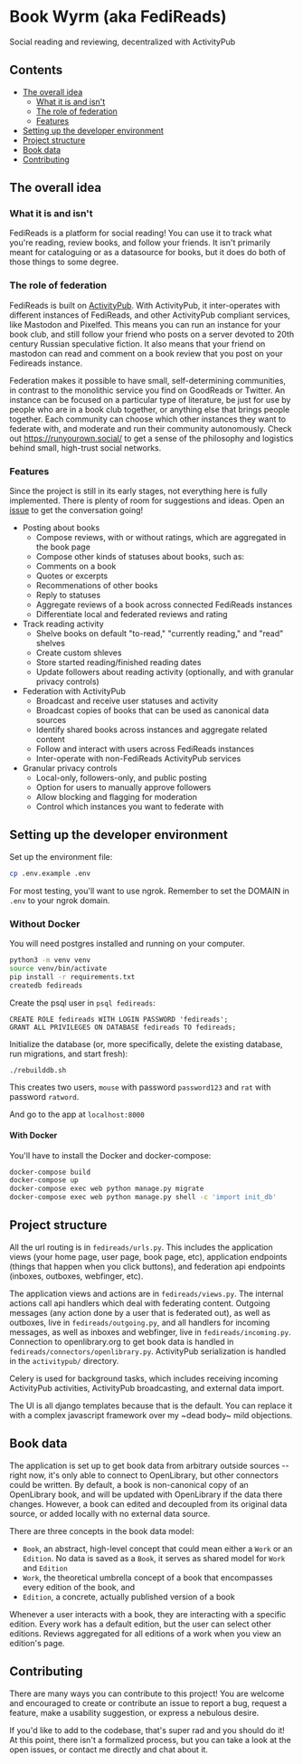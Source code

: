 # Book Wyrm (aka FediReads)

Social reading and reviewing, decentralized with ActivityPub

## Contents
 - [The overall idea](#the-overall-idea)
   - [What it is and isn't](#what-it-is-and-isnt)
   - [The role of federation](#the-role-of-federation)
   - [Features](#features)
 - [Setting up the developer environment](#setting-up-the-developer-environment)
 - [Project structure](#project-structure)
 - [Book data](#book-data)
 - [Contributing](#contributing)

## The overall idea
### What it is and isn't
FediReads is a platform for social reading! You can use it to track what you're reading, review books, and follow your friends. It isn't  primarily meant for cataloguing or as a datasource for books, but it does do both of those things to some degree. 

### The role of federation
FediReads is built on [ActivityPub](http://activitypub.rocks/). With ActivityPub, it inter-operates with different instances of FediReads, and other ActivityPub compliant services, like Mastodon and Pixelfed. This means you can run an instance for your book club, and still follow your friend who posts on a server devoted to 20th century Russian speculative fiction. It also means that your friend on mastodon can read and comment on a book review that you post on your Fedireads instance.

Federation makes it possible to have small, self-determining communities, in contrast to the monolithic service you find on GoodReads or Twitter. An instance can be focused on a particular type of literature, be just for use by people who are in a book club together, or anything else that brings people together. Each community can choose which other instances they want to federate with, and moderate and run their community autonomously. Check out https://runyourown.social/ to get a sense of the philosophy and logistics behind small, high-trust social networks.

### Features
Since the project is still in its early stages, not everything here is fully implemented. There is plenty of room for suggestions and ideas. Open an [issue](https://github.com/mouse-reeve/fedireads/issues) to get the conversation going!
 - Posting about books
    - Compose reviews, with or without ratings, which are aggregated in the book page
    - Compose other kinds of statuses about books, such as:
     - Comments on a book
     - Quotes or excerpts
     - Recommenations of other books
    - Reply to statuses
    - Aggregate reviews of a book across connected FediReads instances
    - Differentiate local and federated reviews and rating
 - Track reading activity
    - Shelve books on default "to-read," "currently reading," and "read" shelves
    - Create custom shleves
    - Store started reading/finished reading dates
    - Update followers about reading activity (optionally, and with granular privacy controls)
 - Federation with ActivityPub
    - Broadcast and receive user statuses and activity
    - Broadcast copies of books that can be used as canonical data sources
    - Identify shared books across instances and aggregate related content
    - Follow and interact with users across FediReads instances
    - Inter-operate with non-FediReads ActivityPub services
 - Granular privacy controls
    - Local-only, followers-only, and public posting
    - Option for users to manually approve followers
    - Allow blocking and flagging for moderation
    - Control which instances you want to federate with

## Setting up the developer environment

Set up the environment file:

``` bash
cp .env.example .env
```

For most testing, you'll want to use ngrok. Remember to set the DOMAIN in `.env` to your ngrok domain.

### Without Docker
You will need postgres installed and running on your computer.

``` bash
python3 -m venv venv
source venv/bin/activate
pip install -r requirements.txt
createdb fedireads
```

Create the psql user in `psql fedireads`:
``` psql
CREATE ROLE fedireads WITH LOGIN PASSWORD 'fedireads';
GRANT ALL PRIVILEGES ON DATABASE fedireads TO fedireads;
```

Initialize the database (or, more specifically, delete the existing database, run migrations, and start fresh):
``` bash
./rebuilddb.sh
```
This creates two users, `mouse` with password `password123` and `rat` with password `ratword`.

And go to the app at `localhost:8000`

#### With Docker
You'll have to install the Docker and docker-compose:

```bash
docker-compose build
docker-compose up
docker-compose exec web python manage.py migrate
docker-compose exec web python manage.py shell -c 'import init_db'
```


## Project structure
All the url routing is in `fedireads/urls.py`. This includes the application views (your home page, user page, book page, etc), application endpoints (things that happen when you click buttons), and federation api endpoints (inboxes, outboxes, webfinger, etc).

The application views and actions are in `fedireads/views.py`. The internal actions call api handlers which deal with federating content. Outgoing messages (any action done by a user that is federated out), as well as outboxes, live in `fedireads/outgoing.py`, and all handlers for incoming messages, as well as inboxes and webfinger, live in `fedireads/incoming.py`. Connection to openlibrary.org to get book data is handled in `fedireads/connectors/openlibrary.py`. ActivityPub serialization is handled in the `activitypub/` directory.

Celery is used for background tasks, which includes receiving incoming ActivityPub activities, ActivityPub broadcasting, and external data import. 

The UI is all django templates because that is the default. You can replace it with a complex javascript framework over my ~dead body~ mild objections.


## Book data
The application is set up to get book data from arbitrary outside sources -- right now, it's only able to connect to OpenLibrary, but other connectors could be written. By default, a book is non-canonical copy of an OpenLibrary book, and will be updated with OpenLibrary if the data there changes. However, a book can edited and decoupled from its original data source, or added locally with no external data source.

There are three concepts in the book data model:
 - `Book`, an abstract, high-level concept that could mean either a `Work` or an `Edition`. No data is saved as a `Book`, it serves as shared model for `Work` and `Edition`
 - `Work`, the theoretical umbrella concept of a book that encompasses every edition of the book, and
 - `Edition`, a concrete, actually published version of a book
 
Whenever a user interacts with a book, they are interacting with a specific edition. Every work has a default edition, but the user can select other editions. Reviews aggregated for all editions of a work when you view an edition's page.


## Contributing
There are many ways you can contribute to this project! You are welcome and encouraged to create or contribute an issue to report a bug, request a feature, make a usability suggestion, or express a nebulous desire.

If you'd like to add to the codebase, that's super rad and you should do it! At this point, there isn't a formalized process, but you can take a look at the open issues, or contact me directly and chat about it.
